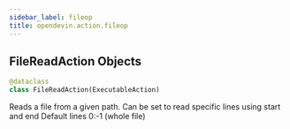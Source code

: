 ```yaml
---
sidebar_label: fileop
title: opendevin.action.fileop
---
```


## FileReadAction Objects

```python
@dataclass
class FileReadAction(ExecutableAction)
```

Reads a file from a given path.
Can be set to read specific lines using start and end
Default lines 0:-1 (whole file)

